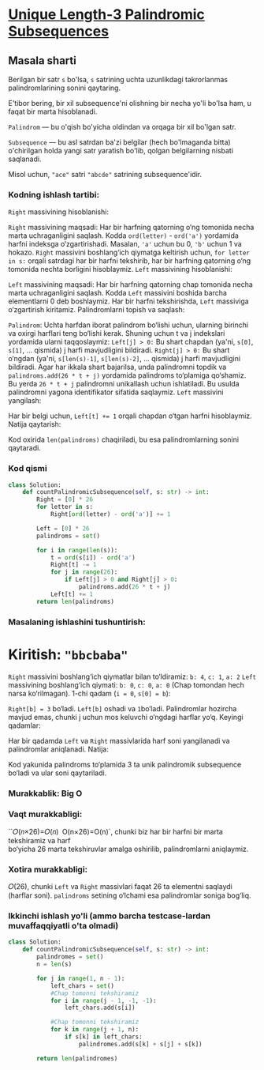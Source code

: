 # [Unique Length-3 Palindromic Subsequences](https://leetcode.com/problems/unique-length-3-palindromic-subsequences/)

## Masala sharti

Berilgan bir satr `s` bo'lsa, `s` satrining uchta uzunlikdagi takrorlanmas palindromlarining sonini qaytaring.

E'tibor bering, bir xil subsequence'ni olishning bir necha yo'li bo'lsa ham, u faqat bir marta hisoblanadi.

`Palindrom` — bu o'qish bo'yicha oldindan va orqaga bir xil bo'lgan satr.

`Subsequence` — bu asl satrdan ba'zi belgilar (hech bo'lmaganda bitta) o'chirilgan holda yangi satr yaratish bo'lib, qolgan belgilarning nisbati saqlanadi.

Misol uchun, `"ace"` satri `"abcde"` satrining subsequence'idir.

### Kodning ishlash tartibi:

`Right` massivining hisoblanishi:

`Right` massivining maqsadi: Har bir harfning qatorning o‘ng tomonida necha marta uchraganligini saqlash.
Kodda `ord(letter)` - `ord('a')` yordamida harfni indeksga o‘zgartirishadi. Masalan, `'a'` uchun bu 0, `'b'` uchun 1 va hokazo.
`Right` massivini boshlang‘ich qiymatga keltirish uchun, `for letter in s:` orqali satrdagi har bir harfni tekshirib, har bir harfning qatorning o‘ng tomonida nechta borligini hisoblaymiz.
`Left` massivining hisoblanishi:

`Left` massivining maqsadi: Har bir harfning qatorning chap tomonida necha marta uchraganligini saqlash.
Kodda `Left` massivini boshida barcha elementlarni 0 deb boshlaymiz. Har bir harfni tekshirishda, `Left` massiviga o‘zgartirish kiritamiz.
Palindromlarni topish va saqlash:

`Palindrom`: Uchta harfdan iborat palindrom bo‘lishi uchun, ularning birinchi va oxirgi harflari teng bo‘lishi kerak. Shuning uchun t va j indekslari yordamida ularni taqqoslaymiz:
`Left[j] > 0:` Bu shart chapdan (ya'ni, `s[0]`, `s[1]`, ... qismida) j harfi mavjudligini bildiradi.
`Right[j] > 0:` Bu shart o‘ngdan (ya'ni, `s[len(s)-1]`, `s[len(s)-2]`, ... qismida) j harfi mavjudligini bildiradi.
Agar har ikkala shart bajarilsa, unda palindromni topdik va `palindroms.add(26 * t + j)` yordamida palindroms to‘plamiga qo‘shamiz. Bu yerda `26 * t + j` palindromni unikallash uchun ishlatiladi. Bu usulda palindromni yagona identifikator sifatida saqlaymiz.
`Left` massivini yangilash:

Har bir belgi uchun, `Left[t] += 1` orqali chapdan o‘tgan harfni hisoblaymiz.
Natija qaytarish:

Kod oxirida `len(palindroms)` chaqiriladi, bu esa palindromlarning sonini qaytaradi.

### Kod qismi

```Python
class Solution:
    def countPalindromicSubsequence(self, s: str) -> int:
        Right = [0] * 26
        for letter in s:
            Right[ord(letter) - ord('a')] += 1

        Left = [0] * 26
        palindroms = set()

        for i in range(len(s)):
            t = ord(s[i]) - ord('a')
            Right[t] -= 1
            for j in range(26):
                if Left[j] > 0 and Right[j] > 0:
                    palindroms.add(26 * t + j)
            Left[t] += 1
        return len(palindroms)
```

### Masalaning ishlashini tushuntirish:

# Kiritish: `"bbcbaba"`

`Right` massivini boshlang‘ich qiymatlar bilan to‘ldiramiz:
`b: 4`, `c: 1`, `a: 2`
`Left` massivining boshlang‘ich qiymati:
`b: 0`, `c: 0`, `a: 0` (Chap tomondan hech narsa ko‘rilmagan).
1-chi qadam (`i = 0`, `s[0] = b`):

`Right[b] = 3` bo‘ladi.
`Left[b]` oshadi va `1`bo‘ladi.
Palindromlar hozircha mavjud emas, chunki j uchun mos keluvchi o‘ngdagi harflar yo‘q.
Keyingi qadamlar:

Har bir qadamda `Left` va `Right` massivlarida harf soni yangilanadi va palindromlar aniqlanadi.
Natija:

Kod yakunida palindroms to‘plamida 3 ta unik palindromik subsequence bo‘ladi va ular soni qaytariladi.

### Murakkablik: Big O

### Vaqt murakkabligi:

``𝑂(𝑛×26)=𝑂(𝑛)` `O(n×26)=O(n)`, chunki biz har bir harfni bir marta tekshiramiz va harf  
bo‘yicha 26 marta tekshiruvlar amalga oshirilib, palindromlarni aniqlaymiz.

### Xotira murakkabligi:

𝑂(26), chunki `Left` va `Right` massivlari faqat 26 ta elementni saqlaydi (harflar soni). `palindroms` setining o‘lchami esa palindromlar soniga bog‘liq.

### Ikkinchi ishlash yo'li (ammo barcha testcase-lardan muvaffaqqiyatli o'ta olmadi)

```Python
class Solution:
    def countPalindromicSubsequence(self, s: str) -> int:
        palindromes = set()
        n = len(s)

        for j in range(1, n - 1):
            left_chars = set()
            #Chap tomonni tekshiramiz
            for i in range(j - 1, -1, -1):
                left_chars.add(s[i])

            #Chap tomonni tekshiramiz
            for k in range(j + 1, n):
                if s[k] in left_chars:
                    palindromes.add(s[k] + s[j] + s[k])

        return len(palindromes)

```
